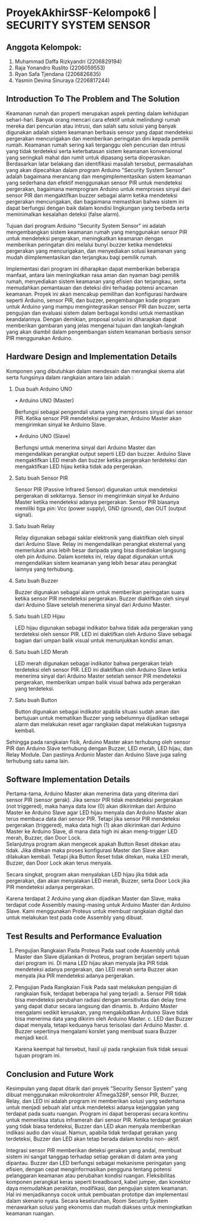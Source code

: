 # ProyekAkhirSSF-Kelompok6 | SECURITY SYSTEM SENSOR

## Anggota Kelompok:
1. Muhammad Daffa Rizkyandri (2206829194)
2. Raja Yonandro Ruslito     (2206059553)
3. Ryan Safa Tjendana        (2206826835)
4. Yasmin Devina Sinuraya    (2206817244)

## Introduction To The Problem and The Solution
Keamanan rumah dan properti merupakan aspek penting dalam kehidupan sehari-hari.
Banyak orang mencari cara efektif untuk melindungi rumah mereka dari pencurian atau intrusi,
dan salah satu solusi yang banyak digunakan adalah sistem keamanan berbasis sensor yang dapat
mendeteksi pergerakan mencurigakan dan memberikan peringatan dini kepada pemilik rumah.
Keamanan rumah sering kali terganggu oleh pencurian dan intrusi yang tidak terdeteksi serta
keterbatasan sistem keamanan konvensional yang seringkali mahal dan rumit untuk dipasang serta
dioperasikan. Berdasarkan latar belakang dan identifikasi masalah tersebut, permasalahan yang
akan dipecahkan dalam program Arduino "Security System Sensor" adalah bagaimana merancang
dan mengimplementasikan sistem keamanan yang sederhana dan efektif menggunakan sensor PIR
untuk mendeteksi pergerakan, bagaimana memprogram Arduino untuk memproses sinyal dari
sensor PIR dan mengaktifkan buzzer sebagai alarm ketika mendeteksi pergerakan mencurigakan,
dan bagaimana memastikan bahwa sistem ini dapat berfungsi dengan baik dalam kondisi
lingkungan yang berbeda serta meminimalkan kesalahan deteksi (false alarm).

Tujuan dari program Arduino "Security System Sensor" ini adalah mengembangkan sistem
keamanan rumah yang menggunakan sensor PIR untuk mendeteksi pergerakan, meningkatkan
keamanan dengan memberikan peringatan dini melalui bunyi buzzer ketika mendeteksi pergerakan
yang mencurigakan, dan menyediakan solusi keamanan yang mudah diimplementasikan dan
terjangkau bagi pemilik rumah.

Implementasi dari program ini diharapkan dapat memberikan beberapa manfaat, antara lain
meningkatkan rasa aman dan nyaman bagi pemilik rumah, menyediakan sistem keamanan yang
efisien dan terjangkau, serta memudahkan pemantauan dan deteksi dini terhadap potensi ancaman
keamanan. Proyek ini akan mencakup pemilihan dan konfigurasi hardware seperti Arduino, sensor
PIR, dan buzzer, pengembangan kode program untuk Arduino yang mampu mengintegrasikan
sensor PIR dan buzzer, serta pengujian dan evaluasi sistem dalam berbagai kondisi untuk
memastikan keandalannya. Dengan demikian, proposal solusi ini diharapkan dapat memberikan
gambaran yang jelas mengenai tujuan dan langkah-langkah yang akan diambil dalam
pengembangan sistem keamanan berbasis sensor PIR menggunakan Arduino.


## Hardware Design and Implementation Details
Komponen yang dibutuhkan dalam mendesain dan merangkai skema alat serta fungsinya dalam rangkaian antara lain adalah :
1) Dua buah Arduino UNO

   • Arduino UNO (Master)

   Berfungsi sebagai pengendali utama yang memproses sinyal dari sensor PIR. Ketika sensor PIR mendeteksi pergerakan, Arduino Master akan mengirimkan sinyal ke Arduino Slave.

   • Arduino UNO (Slave)

   Berfungsi untuk menerima sinyal dari Arduino Master dan mengendalikan perangkat output seperti LED dan buzzer. Arduino Slave mengaktifkan LED merah dan buzzer ketika pergerakan terdeteksi dan mengaktifkan LED hijau
   ketika tidak ada pergerakan.
   
3) Satu buah Sensor PIR

   Sensor PIR (Passive Infrared Sensor) digunakan untuk mendeteksi pergerakan di sekitarnya. Sensor ini mengirimkan sinyal ke Arduino Master ketika mendeteksi adanya pergerakan. Sensor PIR biasanya memiliki tiga pin: Vcc
   (power supply), GND (ground), dan OUT (output signal).
   
5) Satu buah Relay

   Relay digunakan sebagai saklar elektronik yang diaktifkan oleh sinyal dari Arduino Slave. Relay ini mengendalikan perangkat eksternal yang memerlukan arus lebih besar daripada yang bisa disediakan langsung oleh pin
   Arduino. Dalam konteks ini, relay dapat digunakan untuk mengendalikan sistem keamanan yang lebih besar atau perangkat lainnya yang terhubung.
   
7) Satu buah Buzzer

   Buzzer digunakan sebagai alarm untuk memberikan peringatan suara ketika sensor PIR mendeteksi pergerakan. Buzzer diaktifkan oleh sinyal dari Arduino Slave setelah menerima sinyal dari Arduino Master.
   
9) Satu buah LED Hijau

    LED hijau digunakan sebagai indikator bahwa tidak ada pergerakan yang terdeteksi oleh sensor PIR. LED ini diaktifkan oleh Arduino Slave sebagai bagian dari umpan balik visual untuk menunjukkan kondisi aman.
   
11) Satu buah LED Merah

     LED merah digunakan sebagai indikator bahwa pergerakan telah terdeteksi oleh sensor PIR. LED ini diaktifkan oleh Arduino Slave ketika menerima sinyal dari Arduino Master setelah sensor PIR mendeteksi pergerakan,
    memberikan umpan balik visual bahwa ada pergerakan yang terdeteksi.
    
13) Satu buah Button

    Button digunakan sebagai indikator apabila situasi sudah aman dan bertujuan untuk mematikan Buzzer yang sebelumnya dijadikan sebagai alarm dan melakukan reset agar rangkaian dapat melakukan tugasnya kembali.

Sehingga pada rangkaian fisik, Arduino Master akan terhubung oleh sensor PIR dan Arduino Slave terhubung dengan Buzzer, LED merah, LED hijau, dan Relay Module. Dan pastinya Ardunio Master dan Arduino Slave juga saling terhubung satu sama lain.
    
## Software Implementation Details
Pertama-tama, Arduino Master akan menerima data yang diterima dari sensor PIR (sensor gerak). Jika sensor PIR tidak mendeteksi pergerakan (not triggered), maka hanya data low (0) akan dikirimkan dari Arduino Master ke Arduino Slave agar LED hijau menyala dan Arduino Master akan terus membaca data dari sensor PIR. Tetapi jika sensor PIR  mendeteksi pergerakan (triggered), maka data high (1) akan dikirimkan dari Arduino Master ke Arduino Slave, di mana data high ini akan meng-trigger LED merah, Buzzer, dan Door Lock.  
Selanjutnya program akan mengecek apakah Button Reset ditekan atau tidak. Jika ditekan maka proses konfigurasi Master dan Slave akan dilakukan kembali. Tetapi jika Button Reset tidak ditekan, maka LED merah, Buzzer, dan Door Lock akan terus menyala. 

Secara singkat, program akan menyalakan LED hijau jika tidak ada pergerakan, dan akan menyalakan LED merah, Buzzer, serta Door Lock jika PIR mendeteksi adanya pergerakan. 

Karena terdapat 2 Arduino yang akan dijadikan Master dan Slave, maka terdapat code Assembly masing-masing untuk Arduino Master dan Arduino Slave. Kami menggunakan Proteus untuk membuat rangkaian digital dan untuk melakukan test pada code Assembly yang dibuat. 

## Test Results and Performance Evaluation
1) Pengujian Rangkaian Pada Proteus
   Pada saat code Assembly untuk Master dan Slave dijalankan di Proteus, program berjalan seperti tujuan dari program ini. Di mana LED hijau akan menyala jika PIR tidak mendeteksi adanya pergerakan, dan LED merah serta Buzzer akan menyala jika PIR mendeteksi adanya pergerakan.
   
2) Pengujian Pada Rangkaian Fisik
   Pada saat melakukan pengujian di rangkaian fisik, terdapat beberapa hal yang terjadi:
   a. Sensor PIR tidak bisa mendeteksi perubahan radiasi dengan sensitivitas dan delay time yang dapat diatur secara langsung dan dinamis.
   b. Arduino Master mengalami sedikit kerusakan, yang mengakibatkan Arduino Slave tidak bisa menerima data yang dikirim oleh Arduino Master.
   c. LED dan Buzzer dapat menyala, tetapi keduanya harus terisolasi dari Arduino Master.
   d. Buzzer sepertinya mengalami korslet yang membuat suara Buzzer menjadi kecil. 

   Karena keempat hal tersebut, hasil uji pada rangkaian fisik tidak sesuai tujuan program ini. 

## Conclusion and Future Work
Kesimpulan yang dapat ditarik dari proyek “Security Sensor System” yang dibuat
menggunakan mikrokontroler ATmega328P, sensor PIR, Buzzer, Relay, dan LED ini adalah
program ini memberikan solusi yang sederhana untuk menjadi sebuah alat untuk mendeteksi
adanya kejanggalan yang terdapat pada suatu ruangan. Program ini dapat beroperasi secara kontinu
untuk memeriksa status inframerah dari sensor PIR. Ketika terdapat gerakan yang tidak biasa
terdeteksi, Buzzer dan LED akan menyala memberikan indikasi audio dan visual. Namun, apabila
tidak terdapat gerakan yang terdeteksi, Buzzer dan LED akan tetap berada dalam kondisi non-
aktif.

Integrasi sensor PIR memberikan deteksi gerakan yang andal, membuat sistem ini sangat
tanggap terhadap setiap gerakan di dalam area yang dipantau. Buzzer dan LED berfungsi sebagai
mekanisme peringatan yang efisien, dengan cepat menginformasikan pengguna tentang potensi
pelanggaran keamanan atau perubahan kondisi ruangan. Fleksibilitas komponen perangkat keras
seperti breadboard, kabel jumper, dan konektor daya memudahkan perakitan, modifikasi, dan
pengujian sistem keamanan. Hal ini menjadikannya cocok untuk pembuatan prototipe dan
implementasi dalam skenario nyata. Secara keseluruhan, Room Security System menawarkan
solusi yang ekonomis dan mudah diakses untuk meningkatkan keamanan ruangan.



